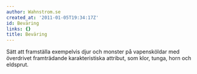```yaml
---
author: Wahnstrom.se
created_at: '2011-01-05T19:34:17Z'
id: Beväring
links: {}
title: Beväring
---
```


Sätt att framställa exempelvis djur och monster på vapensköldar med överdrivet framträdande
karakteristiska attribut, som klor, tunga, horn och eldsprut.
